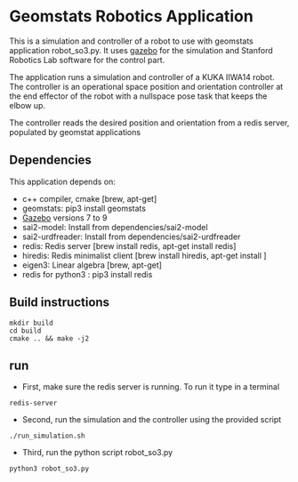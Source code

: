 # Geomstats Robotics Application

This is a simulation and controller of a robot to use with geomstats application robot_so3.py.
It uses [gazebo](http://gazebosim.org/) for the simulation and Stanford Robotics Lab software for the control part.

The application runs a simulation and controller of a KUKA IIWA14 robot. The controller is an operational space position and orientation controller at the end effector of the robot with a nullspace pose task that keeps the elbow up.

The controller reads the desired position and orientation from a redis server, populated by geomstat applications

## Dependencies
This application depends on:

* c++ compiler, cmake [brew, apt-get]
* geomstats: pip3 install geomstats
* [Gazebo](http://gazebosim.org/) versions 7 to 9
* sai2-model: Install from dependencies/sai2-model
* sai2-urdfreader: Install from dependencies/sai2-urdfreader
* redis: Redis server [brew install redis, apt-get install redis]
* hiredis: Redis minimalist client [brew install hiredis, apt-get install ]
* eigen3: Linear algebra [brew, apt-get]
* redis for python3 : pip3 install redis

## Build instructions
```
mkdir build
cd build
cmake .. && make -j2
```

## run
* First, make sure the redis server is running. To run it type in a terminal
```
redis-server
```
* Second, run the simulation and the controller using the provided script
```
./run_simulation.sh
```
* Third, run the python script robot_so3.py
```
python3 robot_so3.py
```

